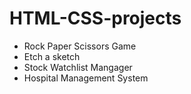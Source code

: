 ﻿# HTML-CSS-projects

- Rock Paper Scissors Game
- Etch a sketch
- Stock Watchlist Mangager
- Hospital Management System